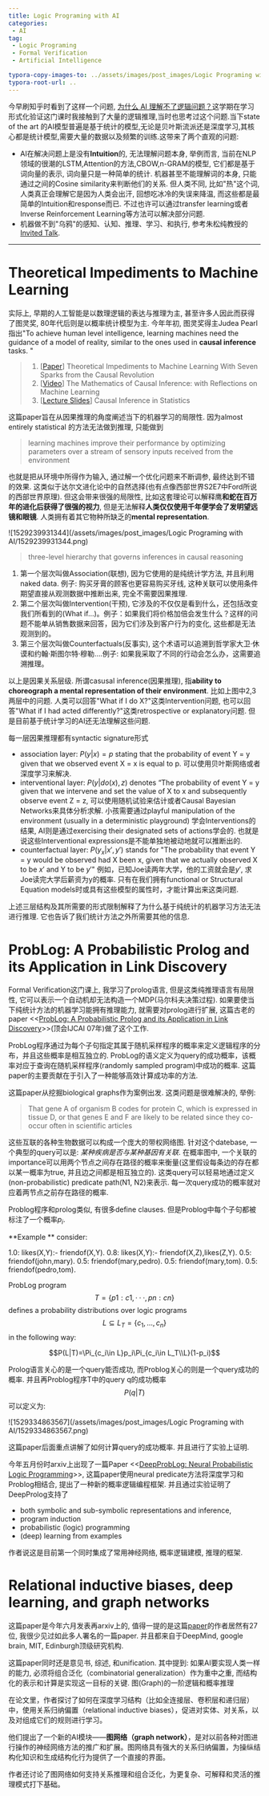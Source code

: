 ```yaml
---
title: Logic Programing with AI
categories:
 - AI
tag:
 - Logic Programing
 - Formal Verification
 - Artificial Intelligence

typora-copy-images-to: ../assets/images/post_images/Logic Programing with AI
typora-root-url: ..
---
```


今早刷知乎时看到了这样一个问题, [为什么 AI 理解不了逻辑问题？](https://www.zhihu.com/question/269017357/answer/347226738)这学期在学习形式化验证这门课时我接触到了大量的逻辑推理,当时也思考过这个问题.当下state of the art 的AI模型普遍是基于统计的模型,无论是贝叶斯流派还是深度学习,其核心都是统计模型,需要大量的数据以及频繁的训练.这带来了两个直观的问题:

* AI在解决问题上是没有**Intuition**的, 无法理解问题本身, 举例而言, 当前在NLP领域的很潮的LSTM,Attention的方法,CBOW,n-GRAM的模型, 它们都是基于词向量的表示, 词向量只是一种简单的统计. 机器甚至不能理解词的本身, 只能通过之间的Cosine similarity来判断他们的关系. 但人类不同, 比如"热"这个词, 人类真正会理解它是因为人类会出汗,  回想吃冰冷的失误来降温, 而这些都是最简单的Intuition和response而已. 不过也许可以通过transfer learning或者Inverse Reinforcement Learning等方法可以解决部分问题.
* 机器做不到"乌鸦"的感知、认知、推理、学习、和执行, 参考朱松纯教授的[Invited Talk](https://mp.weixin.qq.com/s/-wSYLu-XvOrsST8_KEUa-Q). 

-----

# Theoretical Impediments to Machine Learning

实际上, 早期的人工智能是以数理逻辑的表达与推理为主, 甚至许多人因此而获得了图灵奖, 80年代后则是以概率统计模型为主. 今年年初, 图灵奖得主Judea Pearl指出"To achieve human level intelligence, learning machines need the guidance of a model of reality, similar to the ones used in **causal inference** tasks. "

> 1. [[Paper](http://ftp.cs.ucla.edu/pub/stat_ser/r475.pdf)] Theoretical Impediments to Machine Learning With Seven Sparks from the Causal Revolution
> 2. [[Video](https://www.microsoft.com/en-us/research/video/plenary-2-the-mathematics-of-causal-inference-with-reflections-on-machine-learning/?from=http%3A%2F%2Fresearch.microsoft.com%2Fapps%2Fvideo%2Fdefault.aspx%3Fid%3D191888)] The Mathematics of Causal Inference: with Reflections on Machine Learning
> 3. [[Lecture Slides](http://bayes.cs.ucla.edu/jsm-august2016-bw.pdf)] Causal Inference in Statistics

这篇paper旨在从因果推理的角度阐述当下的机器学习的局限性. 因为almost entirely statistical 的方法无法做到推理, 只能做到

> learning machines improve their performance by optimizing parameters over a stream of sensory inputs received from the environment

也就是把从环境中所得作为输入, 通过解一个优化问题来不断调参, 最终达到不错的效果. 这类似于达尔文进化论中的自然选择(也有点像西部世界S2E7中Ford所说的西部世界原理). 但这会带来很强的局限性, 比如这套理论可以解释鹰**和蛇在百万年的进化后获得了很强的视力**, 但是无法解释**人类仅仅使用千年便学会了发明望远镜和眼镜**. 人类拥有着其它物种所缺乏的**mental representation**. 

![1529239931344](/assets/images/post_images/Logic Programing with AI/1529239931344.png)

> three-level hierarchy that governs inferences in causal reasoning

1. 第一个层次叫做Association(联想), 因为它使用的是纯统计学方法, 并且利用naked data. 例子: 购买牙膏的顾客也更容易购买牙线, 这种关联可以使用条件期望直接从观测数据中推断出来, 完全不需要因果推理.
2. 第二个层次叫做Intervention(干预), 它涉及的不仅仅是看到什么，还包括改变我们所看到的(What if...)。例子：如果我们将价格加倍会发生什么？这样的问题不能单从销售数据来回答，因为它们涉及到客户行为的变化, 这些都是无法观测到的。
3. 第三个层次叫做Counterfactuals(反事实), 这个术语可以追溯到哲学家大卫·休谟和约翰·斯图尔特·穆勒....例子: 如果我采取了不同的行动会怎么办，这需要追溯推理。

以上是因果关系层级. 所谓casusal inference(因果推理), 指**ability to choreograph a mental representation of their environment**. 比如上图中2,3 两层中的问题. 人类可以回答"What if I do X?"这类Intervention问题, 也可以回答"What if I had acted differently?"这类retrospective or explanatory问题. 但是目前基于统计学习的AI还无法理解这些问题.

每一层因果推理都有syntactic signature形式

* association layer: $P(y|x) = p$ stating that the probability of event Y = y given that we observed event X = x is equal to p. 可以使用贝叶斯网络或者深度学习来解决.
* interventional layer: $P(y|do(x), z)$  denotes “The probability of event Y = y given that we intervene and set the value of X to x and subsequently observe event Z = z, 可以使用随机试验来估计或者Causal Bayesian Networks来具体分析求解. 小孩需要通过playful manipulation of the environment (usually in a deterministic playground) 学会Interventions的结果, AI则是通过exercising their designated sets of actions学会的. 也就是说这些Interventional expressions是不能单独地被动地就可以推断出的.
* counterfactual layer: $P(y_x|x\prime, y\prime)$ stands for "The probability that event Y = y would be observed had X been x, given that we actually observed X to be $x\prime$ and Y to be $y\prime$" 例如，已知Joe读两年大学，他的工资就会是$y\prime$, 求Joe读完大学后薪资为y的概率. 只有在我们拥有functional or Structural Equation models时或具有这些模型的属性时，才能计算出来这类问题.

上述三层结构及其所需要的形式限制解释了为什么基于纯统计的机器学习方法无法进行推理. 它也告诉了我们统计方法之外所需要其他的信息.



# ProbLog: A Probabilistic Prolog and its Application in Link Discovery

Formal Verification这门课上, 我学习了prolog语言, 但是这类纯推理语言有局限性, 它可以表示一个自动机却无法构造一个MDP(马尔科夫决策过程). 如果要使当下纯统计方法的机器学习能拥有推理能力, 就需要对prolog进行扩展,  这篇古老的paper <<[ProbLog: A Probabilistic Prolog and its Application in Link Discovery](https://ijcai.org/Proceedings/07/Papers/397.pdf)>>(顶会IJCAI 07年)做了这个工作.

ProbLog程序通过为每个子句指定其属于随机采样程序的概率来定义逻辑程序的分布，并且这些概率是相互独立的. ProbLog的语义定义为query的成功概率，该概率对应于查询在随机采样程序(randomly sampled program)中成功的概率. 这篇paper的主要贡献在于引入了一种能够高效计算成功率的方法. 

这篇paper从挖掘biological graphs作为案例出发. 这类问题是很难解决的, 举例:

> That gene A of organism B codes for protein C, which is expressed in tissue D, or that genes E and F are likely to be related since they co-occur often in scientific articles

这些互联的各种生物数据可以构成一个庞大的带权网络图. 针对这个datebase, 一个典型的query可以是: *某种疾病是否与某种基因有关联*. 在概率图中, 一个关联的importance可以用两个节点之间存在路径的概率来衡量(这里假设每条边的存在都以某一概率为true, 并且边之间都是相互独立的). 这类query可以轻易地通过定义(non-probabilistic) predicate path(N1, N2)来表示. 每一次query成功的概率就对应着两节点之前存在路径的概率.

Problog程序和prolog类似, 有很多define clauses. 但是Problog中每个子句都被标注了一个概率$p_i$.

**Example **  consider:

1.0: likes(X,Y):- friendof(X,Y).
0.8: likes(X,Y):- friendof(X,Z),likes(Z,Y).
0.5: friendof(john,mary).
0.5: friendof(mary,pedro).
0.5: friendof(mary,tom).
0.5: friendof(pedro,tom).

ProbLog program $$T = \{p1 : c1, ··· ,pn : cn\}$$ defines a probability distributions over logic programs $$L\subseteq L_T=\{c_1,...,c_n\}$$ in the following way:

$$P(L|T)=\Pi_{c_i\in L}p_i\Pi_{c_i\in L_T\\L}(1-p_i)$$

Prolog语言关心的是一个query能否成功, 而Problog关心的则是一个query成功的概率. 并且再Problog程序T中的query q的成功概率$$P(q|T)$$可以定义为:

![1529334863567](/assets/images/post_images/Logic Programing with AI/1529334863567.png)

这篇paper后面重点讲解了如何计算query的成功概率. 并且进行了实验上证明.

今年五月份时arxiv上出现了一篇Paper <<[DeepProbLog: Neural Probabilistic Logic Programming](https://arxiv.org/abs/1805.10872)>>, 这篇paper使用neural predicate方法将深度学习和Problog相结合, 提出了一种新的概率逻辑编程框架. 并且通过实验证明了DeepProlog支持了

* both symbolic and sub-symbolic representations and inference,
* program induction
* probabilistic (logic) programming
* (deep) learning from examples

作者说这是目前第一个同时集成了常用神经网络, 概率逻辑建模, 推理的框架.

# Relational inductive biases, deep learning, and graph networks

这篇paper是今年六月发表再arxiv上的, 值得一提的是这篇[paper](http://arxiv.org/abs/1806.01261)的作者居然有27位, 我很少见过如此多人署名的一篇paper. 并且都来自于DeepMind, google brain, MIT, Edinburgh顶级研究机构.

这篇paper同时还是意见书, 综述, 和unification. 其中提到: 如果AI要实现人类一样的能力, 必须将组合泛化（combinatorial generalization）作为重中之重, 而结构化的表示和计算是实现这一目标的关键. 图(Graph)的一阶逻辑和概率推理

在论文里，作者探讨了如何在深度学习结构（比如全连接层、卷积层和递归层）中，使用关系归纳偏置（relational inductive biases），促进对实体、对关系，以及对组成它们的规则进行学习。

他们提出了一个新的AI模块——**图网络（graph network）**，是对以前各种对图进行操作的神经网络方法的推广和扩展。图网络具有强大的关系归纳偏置，为操纵结构化知识和生成结构化行为提供了一个直接的界面。

作者还讨论了图网络如何支持关系推理和组合泛化，为更复杂、可解释和灵活的推理模式打下基础。


